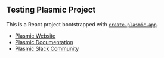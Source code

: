 ## Testing Plasmic Project

This is a React project bootstrapped with [`create-plasmic-app`](https://www.npmjs.com/package/create-plasmic-app).

- [Plasmic Website](https://www.plasmic.app/)
- [Plasmic Documentation](https://docs.plasmic.app/learn/)
- [Plasmic Slack Community](https://www.plasmic.app/slack)
